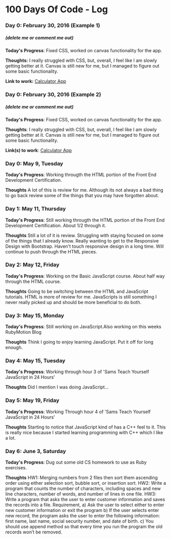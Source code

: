 # 100 Days Of Code - Log

### Day 0: February 30, 2016 (Example 1)
##### (delete me or comment me out)

**Today's Progress**: Fixed CSS, worked on canvas functionality for the app.

**Thoughts:** I really struggled with CSS, but, overall, I feel like I am slowly getting better at it. Canvas is still new for me, but I managed to figure out some basic functionality.

**Link to work:** [Calculator App](http://www.example.com)

### Day 0: February 30, 2016 (Example 2)
##### (delete me or comment me out)

**Today's Progress**: Fixed CSS, worked on canvas functionality for the app.

**Thoughts**: I really struggled with CSS, but, overall, I feel like I am slowly getting better at it. Canvas is still new for me, but I managed to figure out some basic functionality.

**Link(s) to work**: [Calculator App](http://www.example.com)


### Day 0: May 9, Tuesday

**Today's Progress**: Working througth the HTML portion of the Front End Development Certification.

**Thoughts** A lot of this is review for me. Although its not always a bad thing to go back review some of the things that you may have forgotten about.

### Day 1: May 11, Thursday

**Today's Progress**: Still working througth the HTML portion of the Front End Development Certification. About 1/2 through it.

**Thoughts** Still a lot of it is review. Struggling with staying focused on some of the things that I already know. Really wanting to get to the Responsive Design with Bootstrap. Haven't touch responsive design in a long time. Will continue to push through the HTML pieces.

### Day 2: May 12, Friday

**Today's Progress**: Working on the Basic JavaScript course. About half way through the HTML course.

**Thoughts** Going to be switching between the HTML and JavaScript tutorials. HTML is more of review for me. JavaScripts is still something I never really picked up and should be more beneficial to do both.

### Day 3: May 15, Monday

**Today's Progress**: Still working on JavaScript.Also working on this weeks RubyMotion Blog

**Thoughts** Think I going to enjoy learning JavaScript. Put it off for long enough.

### Day 4: May 15, Tuesday ###

**Today's Progress**: Working through hour 3 of 'Sams Teach Yourself JavaScript in 24 Hours'

**Thoughts** Did I mention I was doing JavaScript...

### Day 5: May 19, Friday ###

**Today's Progress**: Working Through hour 4 of 'Sams Teach Yourself JavaScript in 24 Hours'

**Thoughts** Starting to notice that JavaScript kind of has a C++ feel to it. This is really nice because I started learning programming with C++ which I like a lot.

### Day 6: June 3, Saturday ###

**Today's Progress**: Dug out some old CS homework to use as Ruby exercises.

**Thoughts** HW1: Merging numbers from 2 files then sort them ascending order using either selection sort, bubble sort, or insertion sort.
             HW2: Write a program that counts the number of characters, including spaces and new line characters, number of words, and number of lines in one file.
             HW3: Write a program that asks the user to enter customer information and saves the records into a file. Requirement,
                a) Ask the user to select either to enter new customer information or exit the program
                b) If the user selects enter new record, the program asks the user to enter the following information: first name, last name, social security number, and date of birth.
                c) You should use append method so that every time you run the program the old records won’t be removed.
